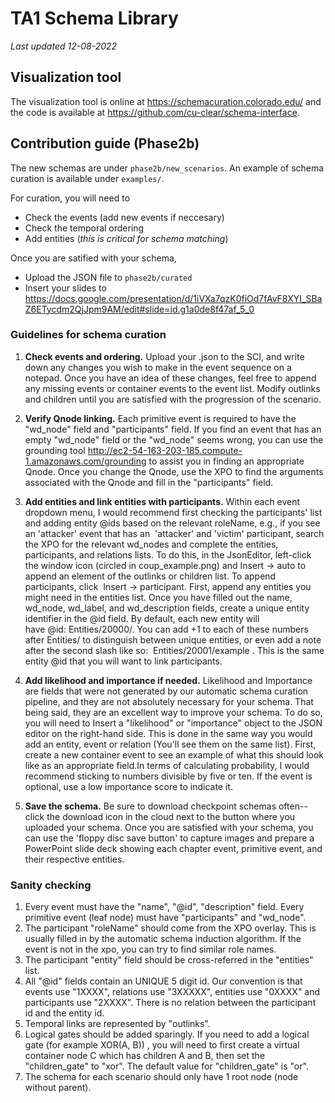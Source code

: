 # TA1 Schema Library
*Last updated 12-08-2022* 

## Visualization tool
The visualization tool is online at https://schemacuration.colorado.edu/ and the code is available at https://github.com/cu-clear/schema-interface.


## Contribution guide (Phase2b)
The new schemas are under `phase2b/new_scenarios`.
An example of schema curation is available under `examples/`.

For curation, you will need to 
- Check the events (add new events if neccesary)
- Check the temporal ordering 
- Add entities (*this is critical for schema matching*)

Once you are satified with your schema, 
- Upload the JSON file to `phase2b/curated` 
- Insert your slides to https://docs.google.com/presentation/d/1iVXa7qzK0fiOd7fAvF8XYI_SBaZ6ETycdm2QjJpm9AM/edit#slide=id.g1a0de8f47af_5_0


### Guidelines for schema curation 
1. **Check events and ordering.**
Upload your .json to the SCI, and write down any changes you wish to make in the event sequence on a notepad. Once you have an idea of these changes, feel free to append any missing events or container events to the event list. Modify outlinks and children until you are satisfied with the progression of the scenario.
3. **Verify Qnode linking.** 
Each primitive event is required to have the "wd_node" field and "participants" field. 
If you find an event that has an empty "wd_node" field or the "wd_node" seems wrong, 
you can use the grounding tool http://ec2-54-163-203-185.compute-1.amazonaws.com/grounding to assist you in finding an appropriate Qnode.
Once you change the Qnode, use the XPO to find the arguments associated with the Qnode and fill in the "participants" field. 


2. **Add entities and link entities with participants.**
Within each event dropdown menu, I would recommend first checking the participants' list and adding entity @ids based on the relevant roleName, e.g., if you see an 'attacker' event that has an  'attacker' and 'victim' participant, search the XPO for the relevant wd_nodes and complete the entities, participants, and relations lists. To do this, in the JsonEditor, left-click the window icon (circled in coup_example.png) and Insert → auto to append an element of the outlinks or children list. To append participants, click  Insert → participant.
First, append any entities you might need in the entities list. Once you have filled out the name, wd_node, wd_label, and wd_description fields, create a unique entity identifier in the @id field. By default, each new entity will have @id: Entities/20000/. You can add +1 to each of these numbers after Entities/ to distinguish between unique entities, or even add a note after the second slash like so:  Entities/20001/example . This is the same entity @id that you will want to link participants.

3. **Add likelihood and importance if needed.** 
Likelihood and Importance are fields that were not generated by our automatic schema curation pipeline, and they are not absolutely necessary for your schema. That being said, they are an excellent way to improve your schema. 
To do so, you will need to Insert a "likelihood" or "importance" object to the JSON editor on the right-hand side. This is done in the same way you would add an entity, event or relation (You'll see them on the same list). First, create a new container event to see an example of what this should look like as an appropriate field.In terms of calculating probability, I would recommend sticking to numbers divisible by five or ten. If the event is optional, use a low importance score to indicate it. 


3. **Save the schema.**
Be sure to download checkpoint schemas often-- click the download icon in the cloud next to the button where you uploaded your schema. Once you are satisfied with your schema, you can use the 'floppy disc save button' to capture images and prepare a PowerPoint slide deck showing each chapter event, primitive event, and their respective entities.

### Sanity checking 
  1. Every event must have the "name", "@id", "description" field. Every primitive event (leaf node) must have "participants" and "wd_node". 
  2. The participant "roleName" should come from the XPO overlay. This is usually filled in by the automatic schema induction algorithm. If the event is not in the xpo, you can try to find similar role names.
  3. The participant "entity" field should be cross-referred in the "entities" list.
  4. All "@id" fields contain an UNIQUE 5 digit id. Our convention is that events use "1XXXX", relations use "3XXXXX", entities use "0XXXX" and participants use "2XXXX". There is no relation between the participant id and the entity id.
  5. Temporal links are represented by "outlinks". 
  6. Logical gates should be added sparingly. If you need to add a logical gate (for example XOR(A, B)) , you will need to first create a virtual container node C which has children A and B, then set the "children_gate" to "xor". The default value for "children_gate" is "or".
  7. The schema for each scenario should only have 1 root node (node without parent).
